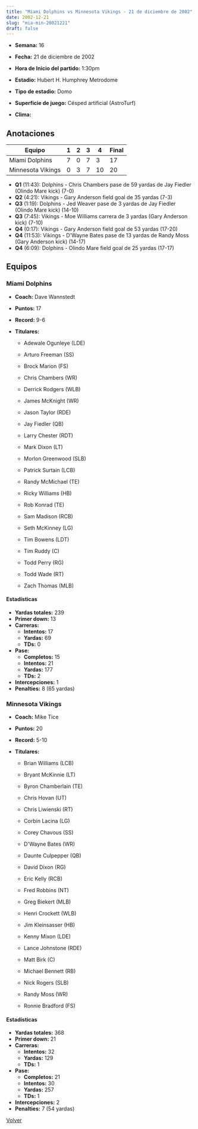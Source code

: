 ```yaml
---
title: "Miami Dolphins vs Minnesota Vikings - 21 de diciembre de 2002"
date: 2002-12-21
slug: "mia-min-20021221"
draft: false
---
```


* **Semana:** 16
* **Fecha:** 21 de diciembre de 2002

* **Hora de Inicio del partido:** 1:30pm
* **Estadio:** Hubert H. Humphrey Metrodome
* **Tipo de estadio:** Domo
* **Superficie de juego:** Césped artificial (AstroTurf)
* **Clima:** 





## Anotaciones
| Equipo | 1 | 2 | 3 | 4 | Final |
|--------|---|---|---|---|-------|
| Miami Dolphins  | 7 | 0 | 7 | 3  | 17 |
| Minnesota Vikings  | 0 | 3 | 7 | 10  | 20 |
* **Q1** (11:43): Dolphins - Chris Chambers pase de 59 yardas de Jay Fiedler (Olindo Mare kick) (7-0)
* **Q2** (4:21): Vikings - Gary Anderson field goal de 35 yardas (7-3)
* **Q3** (1:19): Dolphins - Jed Weaver pase de 3 yardas de Jay Fiedler (Olindo Mare kick) (14-10)
* **Q3** (7:45): Vikings - Moe Williams carrera de 3 yardas (Gary Anderson kick) (7-10)
* **Q4** (0:17): Vikings - Gary Anderson field goal de 53 yardas (17-20)
* **Q4** (11:53): Vikings - D'Wayne Bates pase de 13 yardas de Randy Moss (Gary Anderson kick) (14-17)
* **Q4** (6:09): Dolphins - Olindo Mare field goal de 25 yardas (17-17)


## Equipos


### Miami Dolphins
* **Coach:** Dave Wannstedt
* **Puntos:** 17
* **Record:** 9-6
* **Titulares:** 

  * Adewale Ogunleye (LDE) 

  * Arturo Freeman (SS) 

  * Brock Marion (FS) 

  * Chris Chambers (WR) 

  * Derrick Rodgers (WLB) 

  * James McKnight (WR) 

  * Jason Taylor (RDE) 

  * Jay Fiedler (QB) 

  * Larry Chester (RDT) 

  * Mark Dixon (LT) 

  * Morlon Greenwood (SLB) 

  * Patrick Surtain (LCB) 

  * Randy McMichael (TE) 

  * Ricky Williams (HB) 

  * Rob Konrad (TE) 

  * Sam Madison (RCB) 

  * Seth McKinney (LG) 

  * Tim Bowens (LDT) 

  * Tim Ruddy (C) 

  * Todd Perry (RG) 

  * Todd Wade (RT) 

  * Zach Thomas (MLB) 

#### Estadísticas
* **Yardas totales:** 239
* **Primer down:** 13
* **Carreras:**
  * **Intentos:** 17
  * **Yardas:** 69
  * **TDs:** 0
* **Pase:**
  * **Completos:** 15
  * **Intentos:** 21
  * **Yardas:** 177
  * **TDs:** 2
* **Intercepciones:** 1
* **Penalties:** 8 (65 yardas)

### Minnesota Vikings
* **Coach:** Mike Tice
* **Puntos:** 20
* **Record:** 5-10
* **Titulares:** 

  * Brian Williams (LCB) 

  * Bryant McKinnie (LT) 

  * Byron Chamberlain (TE) 

  * Chris Hovan (UT) 

  * Chris Liwienski (RT) 

  * Corbin Lacina (LG) 

  * Corey Chavous (SS) 

  * D'Wayne Bates (WR) 

  * Daunte Culpepper (QB) 

  * David Dixon (RG) 

  * Eric Kelly (RCB) 

  * Fred Robbins (NT) 

  * Greg Biekert (MLB) 

  * Henri Crockett (WLB) 

  * Jim Kleinsasser (HB) 

  * Kenny Mixon (LDE) 

  * Lance Johnstone (RDE) 

  * Matt Birk (C) 

  * Michael Bennett (RB) 

  * Nick Rogers (SLB) 

  * Randy Moss (WR) 

  * Ronnie Bradford (FS) 

#### Estadísticas
* **Yardas totales:** 368
* **Primer down:** 21
* **Carreras:**
  * **Intentos:** 32
  * **Yardas:** 129
  * **TDs:** 1
* **Pase:**
  * **Completos:** 21
  * **Intentos:** 30
  * **Yardas:** 257
  * **TDs:** 1
* **Intercepciones:** 2
* **Penalties:** 7 (54 yardas)


[Volver](/historia/2002)
